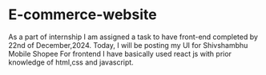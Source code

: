 # E-commerce-website
As a part of internship I am assigned a task to have front-end completed by 22nd of December,2024. Today, I will be posting my UI for Shivshambhu Mobile Shopee 
For frontend I have basically used react js with prior knowledge of html,css and javascript.
